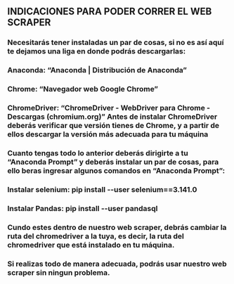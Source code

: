  ## INDICACIONES PARA PODER CORRER EL WEB SCRAPER
### Necesitarás tener instaladas un par de cosas, si no es así aquí te dejamos una liga en donde podrás descargarlas:
### Anaconda: “Anaconda | Distribución de Anaconda”
### Chrome: “Navegador web Google Chrome”
### ChromeDriver: “ChromeDriver - WebDriver para Chrome - Descargas (chromium.org)” Antes de instalar ChromeDriver deberás verificar que versión tienes de Chrome, y a partir de ellos descargar la versión más adecuada para tu máquina
### Cuanto tengas todo lo anterior deberás dirigirte a tu “Anaconda Prompt” y deberás  instalar un par de cosas, para ello beras ingresar algunos comandos en “Anaconda Prompt”: 
### Instalar selenium: pip install --user selenium==3.141.0
### Instalar Pandas: pip install --user pandasql
### Cundo estes dentro de nuestro web scraper, debrás cambiar la ruta del chromedriver a la tuya, es decir, la ruta del chromedriver que está instalado en tu máquina. 
### Si realizas todo de manera adecuada, podrás usar nuestro web scraper sin ningun problema.
